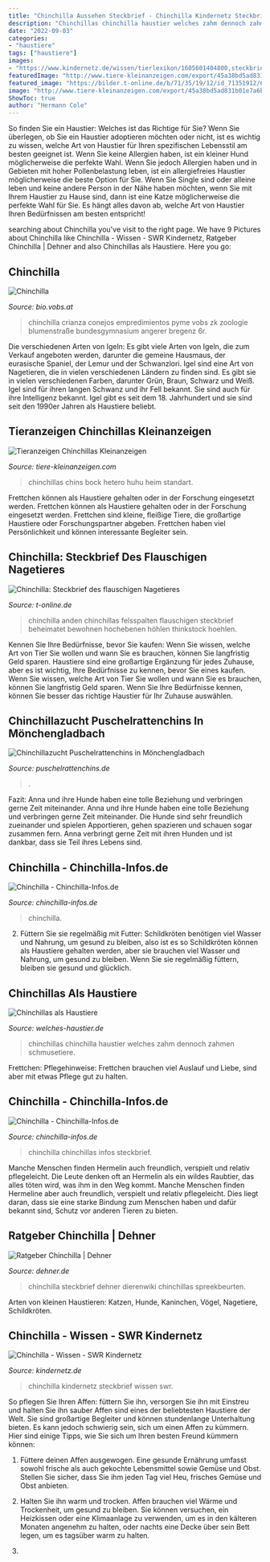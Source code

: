 ```yaml
---
title: "Chinchilla Aussehen Steckbrief - Chinchilla Kindernetz Steckbrief Wissen Swr"
description: "Chinchillas chinchilla haustier welches zahm dennoch zahmen schmusetiere"
date: "2022-09-03"
categories:
- "haustiere"
tags: ["haustiere"]
images:
- "https://www.kindernetz.de/wissen/tierlexikon/1605601404800,steckbrief-chinchilla-102~_v-16x9@2dL_-6c42aff4e68b43c7868c3240d3ebfa29867457da.jpg"
featuredImage: "http://www.tiere-kleinanzeigen.com/export/45a38bd5ad831b01e7a6b7a828fe8.jpg"
featured_image: "https://bilder.t-online.de/b/71/35/19/12/id_71351912/610/tid_da/beheimatet-sind-chinchillas-in-den-hochebenen-der-anden-wo-sie-hoehlen-und-felsspalten-bewohnen.jpg"
image: "http://www.tiere-kleinanzeigen.com/export/45a38bd5ad831b01e7a6b7a828fe8.jpg"
ShowToc: true
author: "Hermann Cole"
---
```



So finden Sie ein Haustier: Welches ist das Richtige für Sie?
Wenn Sie überlegen, ob Sie ein Haustier adoptieren möchten oder nicht, ist es wichtig zu wissen, welche Art von Haustier für Ihren spezifischen Lebensstil am besten geeignet ist. Wenn Sie keine Allergien haben, ist ein kleiner Hund möglicherweise die perfekte Wahl. Wenn Sie jedoch Allergien haben und in Gebieten mit hoher Pollenbelastung leben, ist ein allergiefreies Haustier möglicherweise die beste Option für Sie. Wenn Sie Single sind oder alleine leben und keine andere Person in der Nähe haben möchten, wenn Sie mit Ihrem Haustier zu Hause sind, dann ist eine Katze möglicherweise die perfekte Wahl für Sie. Es hängt alles davon ab, welche Art von Haustier Ihren Bedürfnissen am besten entspricht!

	

		
searching about Chinchilla you've visit to the right page. We have 9 Pictures about Chinchilla like Chinchilla - Wissen - SWR Kindernetz, Ratgeber Chinchilla | Dehner and also Chinchillas als Haustiere. Here you go:
		
    
## Chinchilla

<img loading=lazy src="https://bio.vobs.at/zoologie/fotos-zk/chin4.jpg" onerror="this.onerror=null;this.src='https://tse3.mm.bing.net/th?id=OIP.OD56ub7gqkM2U38CPTDqCgHaFS&amp;pid=15.1';" alt="Chinchilla">

_Source: bio.vobs.at_

>chinchilla crianza conejos empredimientos pyme vobs zk zoologie blumenstraße bundesgymnasium angerer bregenz 6r. 

	

Die verschiedenen Arten von Igeln: Es gibt viele Arten von Igeln, die zum Verkauf angeboten werden, darunter die gemeine Hausmaus, der eurasische Spaniel, der Lemur und der Schwanzlori.
Igel sind eine Art von Nagetieren, die in vielen verschiedenen Ländern zu finden sind. Es gibt sie in vielen verschiedenen Farben, darunter Grün, Braun, Schwarz und Weiß. Igel sind für ihren langen Schwanz und ihr Fell bekannt. Sie sind auch für ihre Intelligenz bekannt. Igel gibt es seit dem 18. Jahrhundert und sie sind seit den 1990er Jahren als Haustiere beliebt.

    
## Tieranzeigen Chinchillas Kleinanzeigen

<img loading=lazy src="http://www.tiere-kleinanzeigen.com/export/45a38bd5ad831b01e7a6b7a828fe8.jpg" onerror="this.onerror=null;this.src='https://tse2.mm.bing.net/th?id=OIP.ySIqWT3o9ZtV6A8kmobqagHaFj&amp;pid=15.1';" alt="Tieranzeigen Chinchillas Kleinanzeigen">

_Source: tiere-kleinanzeigen.com_

>chinchillas chins bock hetero huhu heim standart. 

	

Frettchen können als Haustiere gehalten oder in der Forschung eingesetzt werden.
Frettchen können als Haustiere gehalten oder in der Forschung eingesetzt werden. Frettchen sind kleine, fleißige Tiere, die großartige Haustiere oder Forschungspartner abgeben. Frettchen haben viel Persönlichkeit und können interessante Begleiter sein.

    
## Chinchilla: Steckbrief Des Flauschigen Nagetieres

<img loading=lazy src="https://bilder.t-online.de/b/71/35/19/12/id_71351912/610/tid_da/beheimatet-sind-chinchillas-in-den-hochebenen-der-anden-wo-sie-hoehlen-und-felsspalten-bewohnen.jpg" onerror="this.onerror=null;this.src='https://tse2.mm.bing.net/th?id=OIP.YGKJzuFG_2vHxpqnF1jiAwHaEK&amp;pid=15.1';" alt="Chinchilla: Steckbrief des flauschigen Nagetieres">

_Source: t-online.de_

>chinchilla anden chinchillas felsspalten flauschigen steckbrief beheimatet bewohnen hochebenen höhlen thinkstock hoehlen. 

	

Kennen Sie Ihre Bedürfnisse, bevor Sie kaufen: Wenn Sie wissen, welche Art von Tier Sie wollen und wann Sie es brauchen, können Sie langfristig Geld sparen.
Haustiere sind eine großartige Ergänzung für jedes Zuhause, aber es ist wichtig, Ihre Bedürfnisse zu kennen, bevor Sie eines kaufen. Wenn Sie wissen, welche Art von Tier Sie wollen und wann Sie es brauchen, können Sie langfristig Geld sparen. Wenn Sie Ihre Bedürfnisse kennen, können Sie besser das richtige Haustier für Ihr Zuhause auswählen.

    
## Chinchillazucht Puschelrattenchins In Mönchengladbach

<img loading=lazy src="http://www.puschelrattenchins.de/assets/images/Chinchilla.jpg" onerror="this.onerror=null;this.src='https://tse2.mm.bing.net/th?id=OIP.8ZMhESRDDlBjtmxzfrlNqQAAAA&amp;pid=15.1';" alt="Chinchillazucht Puschelrattenchins in Mönchengladbach">

_Source: puschelrattenchins.de_

>. 

	

Fazit: Anna und ihre Hunde haben eine tolle Beziehung und verbringen gerne Zeit miteinander.
Anna und ihre Hunde haben eine tolle Beziehung und verbringen gerne Zeit miteinander. Die Hunde sind sehr freundlich zueinander und spielen Apportieren, gehen spazieren und schauen sogar zusammen fern. Anna verbringt gerne Zeit mit ihren Hunden und ist dankbar, dass sie Teil ihres Lebens sind.

    
## Chinchilla - Chinchilla-Infos.de

<img loading=lazy src="https://www.chinchilla-infos.de/wp-content/uploads/2015/09/header_chinchilla_infos_de.jpg" onerror="this.onerror=null;this.src='https://tse2.mm.bing.net/th?id=OIP.JtUJgbirPBxqQRE_UpzpowJ9Bi&amp;pid=15.1';" alt="Chinchilla - Chinchilla-Infos.de">

_Source: chinchilla-infos.de_

>chinchilla. 

	

2) Füttern Sie sie regelmäßig mit Futter: Schildkröten benötigen viel Wasser und Nahrung, um gesund zu bleiben, also ist es so
Schildkröten können als Haustiere gehalten werden, aber sie brauchen viel Wasser und Nahrung, um gesund zu bleiben. Wenn Sie sie regelmäßig füttern, bleiben sie gesund und glücklich.

    
## Chinchillas Als Haustiere

<img loading=lazy src="https://www.welches-haustier.de/files/img/chinchilla.jpg" onerror="this.onerror=null;this.src='https://tse4.mm.bing.net/th?id=OIP.RuYGV89EWv-VHlIq-waXAQHaEf&amp;pid=15.1';" alt="Chinchillas als Haustiere">

_Source: welches-haustier.de_

>chinchillas chinchilla haustier welches zahm dennoch zahmen schmusetiere. 

	

Frettchen: Pflegehinweise: Frettchen brauchen viel Auslauf und Liebe, sind aber mit etwas Pflege gut zu halten.

    
## Chinchilla - Chinchilla-Infos.de

<img loading=lazy src="https://www.chinchilla-infos.de/wp-content/uploads/2016/10/chinchillas.jpg" onerror="this.onerror=null;this.src='https://tse4.mm.bing.net/th?id=OIP.gZxJjr5KnjYTevUfXo9tKwHaFA&amp;pid=15.1';" alt="Chinchilla - Chinchilla-Infos.de">

_Source: chinchilla-infos.de_

>chinchilla chinchillas infos steckbrief. 

	

Manche Menschen finden Hermelin auch freundlich, verspielt und relativ pflegeleicht.
Die Leute denken oft an Hermelin als ein wildes Raubtier, das alles töten wird, was ihm in den Weg kommt. Manche Menschen finden Hermeline aber auch freundlich, verspielt und relativ pflegeleicht. Dies liegt daran, dass sie eine starke Bindung zum Menschen haben und dafür bekannt sind, Schutz vor anderen Tieren zu bieten.

    
## Ratgeber Chinchilla | Dehner

<img loading=lazy src="https://www.dehner.de/media/i/Chinchilla_1-22987-1.jpg" onerror="this.onerror=null;this.src='https://tse4.mm.bing.net/th?id=OIP.yfMShJyKgc974u-q9qDHkwAAAA&amp;pid=15.1';" alt="Ratgeber Chinchilla | Dehner">

_Source: dehner.de_

>chinchilla steckbrief dehner dierenwiki chinchillas spreekbeurten. 

	

Arten von kleinen Haustieren: Katzen, Hunde, Kaninchen, Vögel, Nagetiere, Schildkröten.

    
## Chinchilla - Wissen - SWR Kindernetz

<img loading=lazy src="https://www.kindernetz.de/wissen/tierlexikon/1605601404800,steckbrief-chinchilla-102~_v-16x9@2dL_-6c42aff4e68b43c7868c3240d3ebfa29867457da.jpg" onerror="this.onerror=null;this.src='https://tse4.mm.bing.net/th?id=OIP.ojA3xrppS8ELwp7PmbDyVwHaEK&amp;pid=15.1';" alt="Chinchilla - Wissen - SWR Kindernetz">

_Source: kindernetz.de_

>chinchilla kindernetz steckbrief wissen swr. 

	

So pflegen Sie Ihren Affen: füttern Sie ihn, versorgen Sie ihn mit Einstreu und halten Sie ihn sauber
Affen sind eines der beliebtesten Haustiere der Welt. Sie sind großartige Begleiter und können stundenlange Unterhaltung bieten. Es kann jedoch schwierig sein, sich um einen Affen zu kümmern. Hier sind einige Tipps, wie Sie sich um Ihren besten Freund kümmern können:
1. Füttere deinen Affen ausgewogen. Eine gesunde Ernährung umfasst sowohl frische als auch gekochte Lebensmittel sowie Gemüse und Obst. Stellen Sie sicher, dass Sie ihm jeden Tag viel Heu, frisches Gemüse und Obst anbieten.

2. Halten Sie ihn warm und trocken. Affen brauchen viel Wärme und Trockenheit, um gesund zu bleiben. Sie können versuchen, ein Heizkissen oder eine Klimaanlage zu verwenden, um es in den kälteren Monaten angenehm zu halten, oder nachts eine Decke über sein Bett legen, um es tagsüber warm zu halten.

3.


